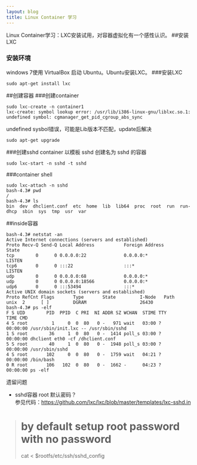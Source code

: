 ```yaml
---
layout: blog
title: Linux Container 学习
---
```

Linux Container学习：LXC安装试用，对容器虚拟化有一个感性认识。
##安装LXC
### 安装环境
windows 7使用 VirtualBox 启动 Ubuntu。Ubuntu安装LXC。
###安装LXC
```
sudo apt-get install lxc
```
##创建容器
###创建container
```
sudo lxc-create -n container1
lxc-create: symbol lookup error: /usr/lib/i386-linux-gnu/liblxc.so.1: undefined symbol: cgmanager_get_pid_cgroup_abs_sync
```
undefined sysbol错误，可能是Lib版本不匹配，update后解决

```
sudo apt-get upgrade
```



###创建sshd container
以模板 sshd 创建名为 sshd 的容器

```
sudo lxc-start -n sshd -t sshd
```

###container shell
```
sudo lxc-attach -n sshd
bash-4.3# pwd
/
bash-4.3# ls
bin  dev  dhclient.conf  etc  home  lib  lib64	proc  root  run  run-dhcp  sbin  sys  tmp  usr	var
```
##inside容器
```
bash-4.3# netstat -an
Active Internet connections (servers and established)
Proto Recv-Q Send-Q Local Address           Foreign Address         State      
tcp        0      0 0.0.0.0:22              0.0.0.0:*               LISTEN     
tcp6       0      0 :::22                   :::*                    LISTEN     
udp        0      0 0.0.0.0:68              0.0.0.0:*                          
udp        0      0 0.0.0.0:18566           0.0.0.0:*                          
udp6       0      0 :::53494                :::*                               
Active UNIX domain sockets (servers and established)
Proto RefCnt Flags       Type       State         I-Node   Path
unix  2      [ ]         DGRAM                    26430    
bash-4.3# ps -elf
F S UID        PID  PPID  C PRI  NI ADDR SZ WCHAN  STIME TTY          TIME CMD
4 S root         1     0  0  80   0 -   971 wait   03:00 ?        00:00:00 /usr/sbin/init.lxc -- /usr/sbin/sshd
1 S root        36     1  0  80   0 -  1414 poll_s 03:00 ?        00:00:00 dhclient eth0 -cf /dhclient.conf
5 S root        40     1  0  80   0 -  1948 poll_s 03:00 ?        00:00:00 /usr/sbin/sshd
4 S root       102     0  0  80   0 -  1759 wait   04:21 ?        00:00:00 /bin/bash
0 R root       106   102  0  80   0 -  1662 -      04:23 ?        00:00:00 ps -elf
```

遗留问题

- sshd容器 root 默认密码？  
   参见代码：https://github.com/lxc/lxc/blob/master/templates/lxc-sshd.in  
> # by default setup root password with no password  
> cat <<EOF > $rootfs/etc/ssh/sshd_config  
